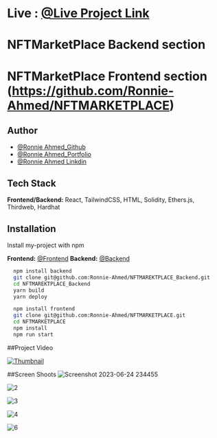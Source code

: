 # Live : [@Live Project Link](https://nftmarketplace-igfftl5e3-ronnie-ahmed.vercel.app/)

# NFTMarketPlace Backend section
# NFTMarketPlace Frontend section (https://github.com/Ronnie-Ahmed/NFTMARKETPLACE)

## Author

- [@Ronnie Ahmed_Github](https://www.github.com/Ronnie-Ahmed)
- [@Ronnie Ahmed_Portfolio](https://portfolio-fl2l.vercel.app/)
- [@Ronnie Ahmed Linkdin](https://www.linkedin.com/in/ronnie-ahmed-3bb290271/)

## Tech Stack

**Frontend/Backend:** React, TailwindCSS, HTML, Solidity, Ethers.js, Thirdweb, Hardhat


## Installation

Install my-project with npm

**Frontend:** [@Frontend](https://github.com/Ronnie-Ahmed/NFTMARKETPLACE)
**Backend:** [@Backend](https://github.com/Ronnie-Ahmed/NFTMAREKTPLACE_Backend)

```bash
  npm install backend
  git clone git@github.com:Ronnie-Ahmed/NFTMAREKTPLACE_Backend.git
  cd NFTMAREKTPLACE_Backend
  yarn build
  yarn deploy
```

```bash
  npm install frontend
  git clone git@github.com:Ronnie-Ahmed/NFTMARKETPLACE.git
  cd NFTMARKETPLACE
  npm install
  npm run start
```

##Project Video


[![Thumbnail](https://github.com/Ronnie-Ahmed/NFTMARKETPLACE/assets/68500792/474591b1-7d85-4b3f-82b8-e62cb0e3fa0a)](https://github.com/Ronnie-Ahmed/NFTMARKETPLACE/assets/68500792/9a4d77ce-084c-4a90-9d4a-c028a186a50f)






##Screen Shoots
![Screenshot 2023-06-24 234455](https://github.com/Ronnie-Ahmed/NFTMARKETPLACE/assets/68500792/474591b1-7d85-4b3f-82b8-e62cb0e3fa0a)

![2](https://github.com/Ronnie-Ahmed/NFTMARKETPLACE/assets/68500792/70f25b45-7d70-411e-933a-6325a47f7d5d)

![3](https://github.com/Ronnie-Ahmed/NFTMARKETPLACE/assets/68500792/9b8bc6d3-facf-413d-8fcd-e345f04d7c89)

![4](https://github.com/Ronnie-Ahmed/NFTMARKETPLACE/assets/68500792/58e4519e-4452-4e9f-a287-19980e1f40bf)

![6](https://github.com/Ronnie-Ahmed/NFTMARKETPLACE/assets/68500792/cfa35566-302a-45ed-9a1b-f498bf0d3379)
